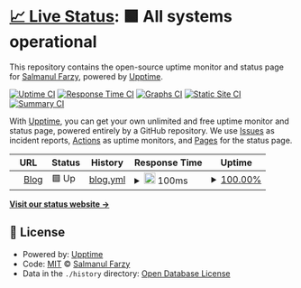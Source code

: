 # [📈 Live Status](https://salmanulfarzy.github.io/upptime): <!--live status--> **🟩 All systems operational**

This repository contains the open-source uptime monitor and status page for [Salmanul Farzy](https://salmanulfarzy.github.io/upptime), powered by [Upptime](https://github.com/upptime/upptime).

[![Uptime CI](https://github.com/koj-co/upptime/workflows/Uptime%20CI/badge.svg)](https://github.com/koj-co/upptime/actions?query=workflow%3A%22Uptime+CI%22)
[![Response Time CI](https://github.com/koj-co/upptime/workflows/Response%20Time%20CI/badge.svg)](https://github.com/koj-co/upptime/actions?query=workflow%3A%22Response+Time+CI%22)
[![Graphs CI](https://github.com/koj-co/upptime/workflows/Graphs%20CI/badge.svg)](https://github.com/koj-co/upptime/actions?query=workflow%3A%22Graphs+CI%22)
[![Static Site CI](https://github.com/koj-co/upptime/workflows/Static%20Site%20CI/badge.svg)](https://github.com/koj-co/upptime/actions?query=workflow%3A%22Static+Site+CI%22)
[![Summary CI](https://github.com/koj-co/upptime/workflows/Summary%20CI/badge.svg)](https://github.com/koj-co/upptime/actions?query=workflow%3A%22Summary+CI%22)

With [Upptime](https://upptime.js.org), you can get your own unlimited and free uptime monitor and status page, powered entirely by a GitHub repository. We use [Issues](https://github.com/salmanulfarzy/upptime/issues) as incident reports, [Actions](https://github.com/salmanulfarzy/upptime/actions) as uptime monitors, and [Pages](https://salmanulfarzy.github.io/upptime) for the status page.

<!--start: status pages-->
<!-- This summary is generated by Upptime (https://github.com/upptime/upptime) -->
<!-- Do not edit this manually, your changes will be overwritten -->
<!-- prettier-ignore -->
| URL | Status | History | Response Time | Uptime |
| --- | ------ | ------- | ------------- | ------ |
| <img alt="" src="https://favicons.githubusercontent.com/www.salmanulfarzy.com" height="13"> [Blog](https://www.salmanulfarzy.com) | 🟩 Up | [blog.yml](https://github.com/salmanulfarzy/uptime/commits/HEAD/history/blog.yml) | <details><summary><img alt="Response time graph" src="./graphs/blog/response-time-week.png" height="20"> 100ms</summary><br><a href="https://salmanulfarzy.github.io/upptime/history/blog"><img alt="Response time 213" src="https://img.shields.io/endpoint?url=https%3A%2F%2Fraw.githubusercontent.com%2Fsalmanulfarzy%2Fuptime%2FHEAD%2Fapi%2Fblog%2Fresponse-time.json"></a><br><a href="https://salmanulfarzy.github.io/upptime/history/blog"><img alt="24-hour response time 123" src="https://img.shields.io/endpoint?url=https%3A%2F%2Fraw.githubusercontent.com%2Fsalmanulfarzy%2Fuptime%2FHEAD%2Fapi%2Fblog%2Fresponse-time-day.json"></a><br><a href="https://salmanulfarzy.github.io/upptime/history/blog"><img alt="7-day response time 100" src="https://img.shields.io/endpoint?url=https%3A%2F%2Fraw.githubusercontent.com%2Fsalmanulfarzy%2Fuptime%2FHEAD%2Fapi%2Fblog%2Fresponse-time-week.json"></a><br><a href="https://salmanulfarzy.github.io/upptime/history/blog"><img alt="30-day response time 121" src="https://img.shields.io/endpoint?url=https%3A%2F%2Fraw.githubusercontent.com%2Fsalmanulfarzy%2Fuptime%2FHEAD%2Fapi%2Fblog%2Fresponse-time-month.json"></a><br><a href="https://salmanulfarzy.github.io/upptime/history/blog"><img alt="1-year response time 213" src="https://img.shields.io/endpoint?url=https%3A%2F%2Fraw.githubusercontent.com%2Fsalmanulfarzy%2Fuptime%2FHEAD%2Fapi%2Fblog%2Fresponse-time-year.json"></a></details> | <details><summary><a href="https://salmanulfarzy.github.io/upptime/history/blog">100.00%</a></summary><a href="https://salmanulfarzy.github.io/upptime/history/blog"><img alt="All-time uptime 100.00%" src="https://img.shields.io/endpoint?url=https%3A%2F%2Fraw.githubusercontent.com%2Fsalmanulfarzy%2Fuptime%2FHEAD%2Fapi%2Fblog%2Fuptime.json"></a><br><a href="https://salmanulfarzy.github.io/upptime/history/blog"><img alt="24-hour uptime 100.00%" src="https://img.shields.io/endpoint?url=https%3A%2F%2Fraw.githubusercontent.com%2Fsalmanulfarzy%2Fuptime%2FHEAD%2Fapi%2Fblog%2Fuptime-day.json"></a><br><a href="https://salmanulfarzy.github.io/upptime/history/blog"><img alt="7-day uptime 100.00%" src="https://img.shields.io/endpoint?url=https%3A%2F%2Fraw.githubusercontent.com%2Fsalmanulfarzy%2Fuptime%2FHEAD%2Fapi%2Fblog%2Fuptime-week.json"></a><br><a href="https://salmanulfarzy.github.io/upptime/history/blog"><img alt="30-day uptime 100.00%" src="https://img.shields.io/endpoint?url=https%3A%2F%2Fraw.githubusercontent.com%2Fsalmanulfarzy%2Fuptime%2FHEAD%2Fapi%2Fblog%2Fuptime-month.json"></a><br><a href="https://salmanulfarzy.github.io/upptime/history/blog"><img alt="1-year uptime 100.00%" src="https://img.shields.io/endpoint?url=https%3A%2F%2Fraw.githubusercontent.com%2Fsalmanulfarzy%2Fuptime%2FHEAD%2Fapi%2Fblog%2Fuptime-year.json"></a></details>

<!--end: status pages-->

[**Visit our status website →**](https://salmanulfarzy.github.io/upptime)

## 📄 License

- Powered by: [Upptime](https://github.com/upptime/upptime)
- Code: [MIT](./LICENSE) © [Salmanul Farzy](https://salmanulfarzy.github.io/upptime)
- Data in the `./history` directory: [Open Database License](https://opendatacommons.org/licenses/odbl/1-0/)
